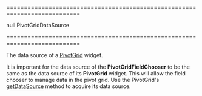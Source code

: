 ===========================================================================
<!--default-->null<!--/default-->
<!--type-->PivotGridDataSource<!--/type-->
===========================================================================

<!--shortDescription-->
The data source of a [PivotGrid](/Documentation/ApiReference/UI_Widgets/dxPivotGrid/) widget.
<!--/shortDescription-->

<!--fullDescription-->
It is important for the data source of the **PivotGridFieldChooser** to be the same as the data source of its **PivotGrid** widget. This will allow the field chooser to manage data in the pivot grid. Use the PivotGrid's [getDataSource](/Documentation/ApiReference/UI_Widgets/dxPivotGrid/Methods/#getDataSource) method to acquire its data source.
<!--/fullDescription-->